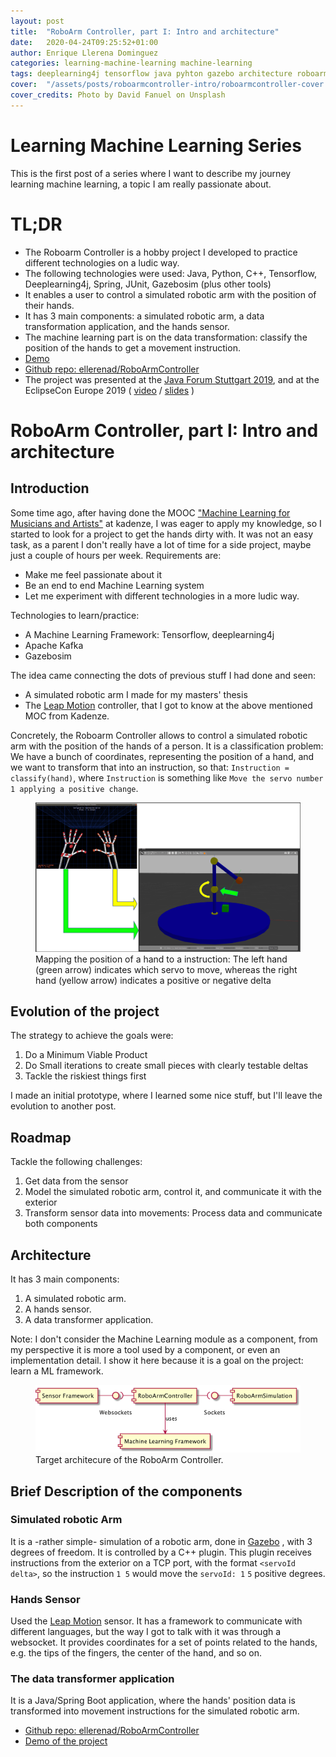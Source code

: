 ```yaml
---
layout: post
title:  "RoboArm Controller, part I: Intro and architecture"
date:   2020-04-24T09:25:52+01:00
author: Enrique Llerena Dominguez
categories: learning-machine-learning machine-learning 
tags: deeplearning4j tensorflow java pyhton gazebo architecture roboarm-controller
cover:  "/assets/posts/roboarmcontroller-intro/roboarmcontroller-cover.jpg"
cover_credits: Photo by David Fanuel on Unsplash
---
```


# Learning Machine Learning Series

This is the first post of a series where I want to describe my journey learning machine learning, a topic I am really
passionate about.

# TL;DR

- The Roboarm Controller is a hobby project I developed to practice different technologies on a ludic way.
- The following technologies were used: Java, Python, C++, Tensorflow, Deeplearning4j, Spring, JUnit, Gazebosim (plus other tools)
- It enables a user to control a simulated robotic arm with the position of their hands.
- It has 3 main components: a simulated robotic arm, a data transformation application, and the hands sensor.
- The machine learning part is on the data transformation: classify the position of the hands to get a movement instruction.
- [Demo][roboarmcontroller_demo]
- [Github repo: ellerenad/RoboArmController][roboarmcontroller_repo]
- The project was presented at the [Java Forum Stuttgart 2019][JFS_roboarmcontroller], and at the EclipseCon Europe 2019 ( [video][eclipsecon_roboarmcontroller_video] / [slides][eclipsecon_roboarmcontroller_slides] )

# RoboArm Controller, part I: Intro and architecture

## Introduction

Some time ago, after having done the MOOC ["Machine Learning for Musicians and Artists"][kadenze_moc] at kadenze, I was eager to apply my knowledge,
so I started to look for a project to get the hands dirty with. It was not an easy task, as a parent I don't really have a lot of time for a side project, maybe just
a couple of hours per week. Requirements are:
- Make me feel passionate about it
- Be an end to end Machine Learning system
- Let me experiment with different technologies in a more ludic way.

Technologies to learn/practice:
- A Machine Learning Framework: Tensorflow, deeplearning4j
- Apache Kafka
- Gazebosim
 
The idea came connecting the dots of previous stuff I had done and seen:
- A simulated robotic arm I made for my masters' thesis
- The [Leap Motion][leap_motion] controller, that I got to know at the above mentioned MOC from Kadenze.


Concretely, the Roboarm Controller allows to control a simulated robotic arm with the position of the hands of a person.
It is a classification problem: We have a bunch of coordinates, representing the position of a hand, and we want to transform that into an instruction, so that:
`Instruction = classify(hand)`, where `Instruction` is something like `Move the servo number 1 applying a positive change`.

<figure>
  <img src="/assets/posts/roboarmcontroller-intro/hands-position-to-instruction.png" alt="Mapping the position of a hand to a instruction"/>
  <figcaption class="image-description">Mapping the position of a hand to a instruction: The left hand (green arrow) indicates which servo to move,
   whereas the right hand (yellow arrow) indicates a positive or negative delta</figcaption>
</figure>



## Evolution of the project

The strategy to achieve the goals were:
1. Do a Minimum Viable Product
1. Do Small iterations to create small pieces with clearly testable deltas
1. Tackle the riskiest things first

I made an initial prototype, where I learned some nice stuff, but I'll leave the evolution to another post.

## Roadmap

Tackle the following challenges:

1. Get data from the sensor
1. Model the simulated robotic arm, control it, and communicate it with the exterior
1. Transform sensor data into movements:  Process data and communicate both components


## Architecture

It has 3 main components:
1. A simulated robotic arm.
1. A hands sensor.
1. A data transformer application.

Note: I don't consider the Machine Learning module as a component, from my perspective it is more a tool used by a component, or even an implementation detail.
I show it here because it is a goal on the project: learn a ML framework.

<figure>
  <img src="/assets/posts/roboarmcontroller-intro/target-architecture.png" alt="Target architecure"/>
  <figcaption class="image-description">Target architecure of the RoboArm Controller.</figcaption>
</figure>

## Brief Description of the components

### Simulated robotic Arm

It is a -rather simple- simulation of a robotic arm, done in [Gazebo][gazebo] , with 3 degrees of freedom. It is controlled by a C++ plugin.
This plugin receives instructions from the exterior on a TCP port, with the format `<servoId delta>`, so the instruction `1 5` 
would move the `servoId: 1` `5` positive degrees.

### Hands Sensor

Used the [Leap Motion][leap_motion] sensor. It has a framework to communicate with different languages, but the way I got to talk 
with it was through a websocket. It provides coordinates for a set of points related to the hands, e.g. the tips of the fingers,
the center of the hand, and so on.

### The data transformer application

It is a Java/Spring Boot application, where the hands' position data is transformed into movement instructions for the simulated robotic arm.



- [Github repo: ellerenad/RoboArmController][roboarmcontroller_repo]
- [Demo of the project](roboarmcontroller_demo)









[roboarmcontroller_repo]: https://github.com/ellerenad/RoboArmController
[gazebo]: http://gazebosim.org/
[leap_motion]: https://www.leapmotion.com/
[kadenze_moc]: https://www.kadenze.com/courses/machine-learning-for-musicians-and-artists/info
[JFS]: https://www.java-forum-stuttgart.de/de/Home.html
[JFS_roboarmcontroller]: https://www.java-forum-stuttgart.de/de/Vortr%E4ge+von+14.30+-+15.15+Uhr.html#D5
[roboarmcontroller_demo]: http://www.youtube.com/watch?v=JWlY6wcq-mY&t=29m10s
[eclipsecon_roboarmcontroller_video]: http://www.youtube.com/watch?v=JWlY6wcq-mY
[eclipsecon_roboarmcontroller_slides]: https://www.eclipsecon.org/europe2019/sessions/prototyping-robot-arm-controller-getting-hands-dirty-learn-new-technologies
